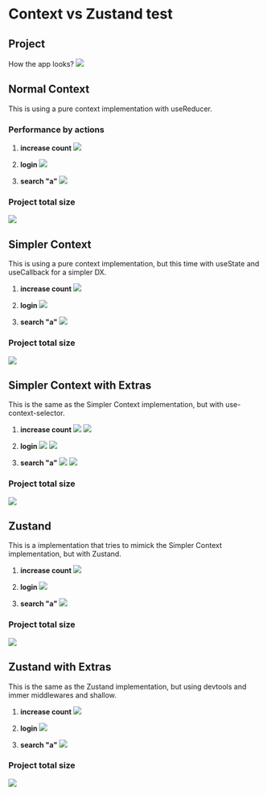 # Context vs Zustand test

## Project
How the app looks?
![](/public/app-look.png)

## Normal Context
This is using a pure context implementation with useReducer.

### Performance by actions

1) **increase count**
![](/packages-analyze/normal-context/profile-increase-count.png)

2) **login**
![](/packages-analyze/normal-context/profile-login.png)

3) **search "a"**
![](/packages-analyze/normal-context/profile-search-title.png)

### Project total size

![](/packages-analyze/normal-context/size.png)

## Simpler Context
This is using a pure context implementation, but this time with useState and useCallback for a simpler DX.

1) **increase count**
![](/packages-analyze/simpler-context/profile-increase-count.png)

2) **login**
![](/packages-analyze/simpler-context/profile-login.png)

3) **search "a"**
![](/packages-analyze/simpler-context/profile-search-title.png)

### Project total size

![](/packages-analyze/simpler-context/size.png)

## Simpler Context with Extras
This is the same as the Simpler Context implementation, but with use-context-selector.

1) **increase count**
![](/packages-analyze/simpler-context-with-extras/profile-increase-count-1.png)
![](/packages-analyze/simpler-context-with-extras/profile-increase-count-2.png)

2) **login**
![](/packages-analyze/simpler-context-with-extras/profile-login-1.png)
![](/packages-analyze/simpler-context-with-extras/profile-login-2.png)

3) **search "a"**
![](/packages-analyze/simpler-context-with-extras/profile-search-title-1.png)
![](/packages-analyze/simpler-context-with-extras/profile-search-title-2.png)

### Project total size

![](/packages-analyze/simpler-context-with-extras/size.png)

## Zustand
This is a implementation that tries to mimick the Simpler Context implementation, but with Zustand.

1) **increase count**
![](/packages-analyze/zustand/profile-increase-count.png)

2) **login**
![](/packages-analyze/zustand/profile-login.png)

3) **search "a"**
![](/packages-analyze/zustand/profile-search-title.png)

### Project total size

![](/packages-analyze/zustand/size.png)

## Zustand with Extras
This is the same as the Zustand implementation, but using devtools and immer middlewares and shallow.

1) **increase count**
![](/packages-analyze/zustand-with-extras/profile-increase-count.png)

2) **login**
![](/packages-analyze/zustand-with-extras/profile-login.png)

3) **search "a"**
![](/packages-analyze/zustand-with-extras/profile-search-title.png)

### Project total size

![](/packages-analyze/zustand-with-extras/size.png)
